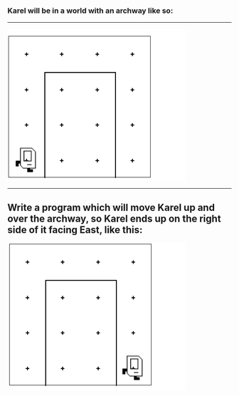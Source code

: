 ### Karel will be in a world with an archway like so:
-------------------------
<img src="/Images/archway_world.PNG"/>

--------------------------------

Write a program which will move Karel up and over the archway, so Karel ends up on the right side of it facing East, like this:
-----------------------------------------------
<img src="/Images/archway_world_like.PNG"/>
